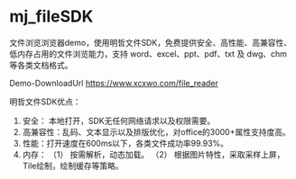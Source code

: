 # mj_fileSDK
文件浏览浏览器demo，使用明哲文件SDK，免费提供安全、高性能、高兼容性、低内存占用的文件浏览能力，支持 word、excel、ppt、pdf、txt 及 dwg、chm 等各类文档格式。

Demo-DownloadUrl
https://www.xcxwo.com/file_reader

明哲文件SDK优点：
1. 安全： 本地打开，SDK无任何网络请求以及权限需要。
2. 高兼容性：乱码、文本显示以及排版优化，对office的3000+属性支持度高。
3. 性能：打开速度在600ms以下，各类文件成功率99.93%。
4. 内存：
   （1） 按需解析，动态加载。
   （2） 根据图片特性，采取采样上屏，Tile绘制，绘制缓存等策略。
